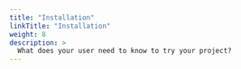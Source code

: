 ```yaml
---
title: "Installation"
linkTitle: "Installation"
weight: 8
description: >
  What does your user need to know to try your project?
---
```


